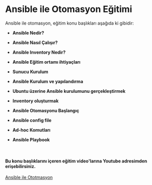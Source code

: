# Ansible ile Otomasyon Eğitimi
Ansible ile otomasyon, eğitim konu başlıkları aşağıda ki gibidir:

* **Ansible Nedir?**

* **Ansible Nasıl Çalışır?**

* **Ansible Inventory Nedir?**

* **Ansible Eğitim ortamı ihtiyaçları**

* **Sunucu Kurulum**	

* **Ansible Kurulum ve yapılandırma**

* **Ubuntu üzerine Ansible kurulumunu gerçekleştirmek**

* **Inventory oluşturmak**

* **Ansible Otomasyonu Başlangıç**

* **Ansible config file**

* **Ad-hoc Komutları**

* **Ansible Playbook**
<br />

#### Bu konu başlıklarını içeren eğitim video'larına Youtube adresimden erişebilirsiniz.
[Ansible ile Ototmasyon](https://www.youtube.com/watch?v=Rf9YjHPhNp0&list=PLp2nIigfaaYvRfteBeqFYBqGzQd9QdRng)
